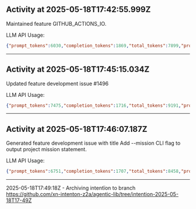 ## Activity at 2025-05-18T17:42:55.999Z

Maintained feature GITHUB_ACTIONS_IO.

LLM API Usage:

```json
{"prompt_tokens":6030,"completion_tokens":1869,"total_tokens":7899,"prompt_tokens_details":{"cached_tokens":0,"audio_tokens":0},"completion_tokens_details":{"reasoning_tokens":1472,"audio_tokens":0,"accepted_prediction_tokens":0,"rejected_prediction_tokens":0}}
```

---

## Activity at 2025-05-18T17:45:15.034Z

Updated feature development issue #1496

LLM API Usage:

```json
{"prompt_tokens":7475,"completion_tokens":1716,"total_tokens":9191,"prompt_tokens_details":{"cached_tokens":0,"audio_tokens":0},"completion_tokens_details":{"reasoning_tokens":960,"audio_tokens":0,"accepted_prediction_tokens":0,"rejected_prediction_tokens":0}}
```

---

## Activity at 2025-05-18T17:46:07.187Z

Generated feature development issue with title Add --mission CLI flag to output project mission statement.

LLM API Usage:

```json
{"prompt_tokens":6751,"completion_tokens":1707,"total_tokens":8458,"prompt_tokens_details":{"cached_tokens":0,"audio_tokens":0},"completion_tokens_details":{"reasoning_tokens":1280,"audio_tokens":0,"accepted_prediction_tokens":0,"rejected_prediction_tokens":0}}
```

---

2025-05-18T17:49:18Z - Archiving intentïon to branch https://github.com/xn-intenton-z2a/agentic-lib/tree/intention-2025-05-18T17-49Z

